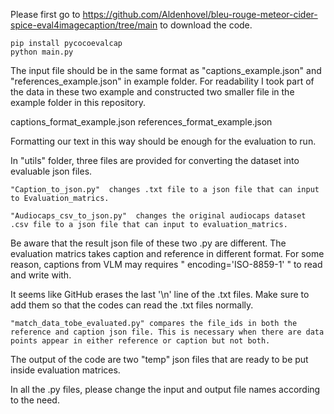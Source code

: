 Please first go to https://github.com/Aldenhovel/bleu-rouge-meteor-cider-spice-eval4imagecaption/tree/main to download the code.

	pip install pycocoevalcap
	python main.py

The input file should be in the same format as "captions_example.json" and "references_example.json" in example folder.
For readability I took part of the data in these two example and constructed two smaller file in the example folder in this repository.

captions_format_example.json
references_format_example.json

Formatting our text in this way should be enough for the evaluation to run.

In "utils" folder, three files are provided for converting the dataset into evaluable json files.

	"Caption_to_json.py"  changes .txt file to a json file that can input to Evaluation_matrics.
	
	"Audiocaps_csv_to_json.py"  changes the original audiocaps dataset .csv file to a json file that can input to evaluation_matrics.

Be aware that the result json file of these two .py are different. The evaluation matrics takes caption and reference in different format.
For some reason, captions from VLM may requires " encoding='ISO-8859-1' " to read and write with. 

It seems like GitHub erases the last '\n' line of the .txt files. Make sure to add them so that the codes can read the .txt files normally.

	"match_data_tobe_evaluated.py" compares the file_ids in both the reference and caption json file. This is necessary when there are data points appear in either reference or caption but not both. 
The output of the code are two "temp" json files that are ready to be put inside evaluation matrices.

In all the .py files, please change the input and output file names according to the need.
